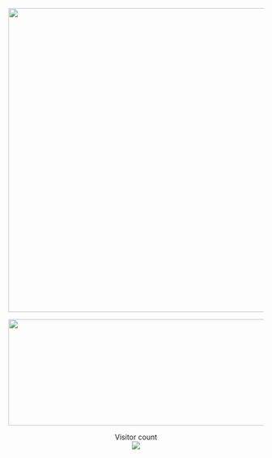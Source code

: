 <p align="center"> 
  <img src="https://github-readme-stats.vercel.app/api?username=wuliao2019&show_icons=true&theme=radical&hide_border=true&include_all_commits=true&count_private=true" width="600"/>
</p>

<p align="center"> 
  <img width="600" height="210" src="https://card.yuy1n.io/card/76561198267381956/dark,en,badge,group,badges,games,screenshots">
</p>

<p align="center"> 
  Visitor count</br>
  <img src="https://profile-counter.glitch.me/wuliao2019/count.svg" />
</p>
